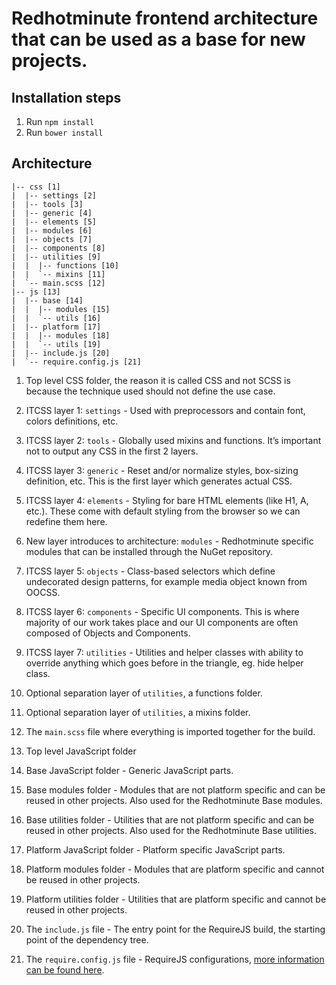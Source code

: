 # Redhotminute frontend architecture that can be used as a base for new projects.

## Installation steps
1. Run ```npm install```
2. Run ```bower install```

## Architecture

```
|-- css [1]
|  |-- settings [2]
|  |-- tools [3]
|  |-- generic [4]
|  |-- elements [5]
|  |-- modules [6]
|  |-- objects [7]
|  |-- components [8]
|  |-- utilities [9]
|  |  |-- functions [10]
|  |  `-- mixins [11]
|  `-- main.scss [12]
|-- js [13]
|  |-- base [14]
|  |  |-- modules [15]
|  |  `-- utils [16]
|  |-- platform [17]
|  |  |-- modules [18]
|  |  `-- utils [19]
|  |-- include.js [20]
|  `-- require.config.js [21]
```

1. Top level CSS folder, the reason it is called CSS and not SCSS is because the technique used should not define the use case.

2. ITCSS layer 1: ```settings``` - Used with preprocessors and contain font, colors definitions, etc.

3. ITCSS layer 2: ```tools``` - Globally used mixins and functions. It’s important not to output any CSS in the first 2 layers.

4. ITCSS layer 3: ```generic``` - Reset and/or normalize styles, box-sizing definition, etc. This is the first layer which generates actual CSS.

5. ITCSS layer 4: ```elements``` - Styling for bare HTML elements (like H1, A, etc.). These come with default styling from the browser so we can redefine them here.

6. New layer introduces to architecture: ```modules``` - Redhotminute specific modules that can be installed through the NuGet repository.

7. ITCSS layer 5: ```objects``` - Class-based selectors which define undecorated design patterns, for example media object known from OOCSS.

8. ITCSS layer 6: ```components``` - Specific UI components. This is where majority of our work takes place and our UI components are often composed of Objects and Components.

9. ITCSS layer 7: ```utilities``` - Utilities and helper classes with ability to override anything which goes before in the triangle, eg. hide helper class.

10. Optional separation layer of ```utilities```, a functions folder.

11. Optional separation layer of ```utilities```, a mixins folder.

12. The ```main.scss``` file where everything is imported together for the build.

13. Top level JavaScript folder

14. Base JavaScript folder - Generic JavaScript parts.

15. Base modules folder - Modules that are not platform specific and can be reused in other projects. Also used for the Redhotminute Base modules.

16. Base utilities folder - Utilities that are not platform specific and can be reused in other projects. Also used for the Redhotminute Base utilities.

17. Platform JavaScript folder - Platform specific JavaScript parts.

18. Platform modules folder - Modules that are platform specific and cannot be reused in other projects.

19. Platform utilities folder - Utilities that are platform specific and cannot be reused in other projects.

20. The ```include.js``` file - The entry point for the RequireJS build, the starting point of the dependency tree.

21. The ```require.config.js``` file - RequireJS configurations, [more information can be found here](http://requirejs.org/docs/api.html#config).
